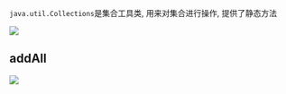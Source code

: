 `java.util.Collections`是集合工具类, 用来对集合进行操作, 提供了静态方法

![](https://pic.superbed.cn/item/5da17775451253d178938441.jpg)



## addAll

![](https://pic.superbed.cn/item/5da1786b451253d178941f19.jpg)

























